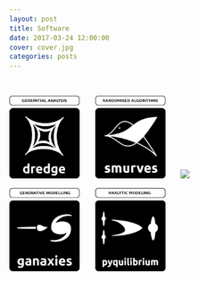 ```yaml
---
layout: post
title: Software
date: 2017-03-24 12:00:00
cover: cover.jpg
categories: posts
---
```


<style type="text/css">
#img-link, #img-link img{
   text-decoration: none !important;
   border:0px !important;
   outline:none !important;
   border-width: 0px !important;
   outline-width:0px !important;
   border-bottom: none !important;
}
</style>

<br>

<a id="img-link" href="dredge"><img src="/images/dredge_logo_label.png" width="25%"></a> &nbsp; &nbsp; &nbsp; <a id="img-link" href="smurves"><img src="/images/smurves_logo_label.png" width="25%"></a> &nbsp; &nbsp; &nbsp; <a id="img-link" href="gaussbock"><img src="/images/gaussbock_logo_label.png" width="25%"></a>

<a id="img-link" href="ganaxies"><img src="/images/ganaxies_logo_label.png" width="25%"></a> &nbsp; &nbsp; &nbsp; <a id="img-link" href="pyquilibrium"><img src="/images/pyquilibrium_logo_label.png" width="25%"></a>

<br>
